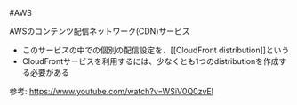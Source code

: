 #AWS 

AWSのコンテンツ配信ネットワーク(CDN)サービス

- このサービスの中での個別の配信設定を、[[CloudFront distribution]]という
- CloudFrontサービスを利用するには、少なくとも1つのdistributionを作成する必要がある



参考:
https://www.youtube.com/watch?v=WSiV0Q0zvEI